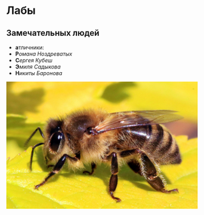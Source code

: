 # Лабы
## Замечательных людей

- **а**тличники:
- **Р***омана Ноздреватых*
- **С***ергея Кубеш*
- **Э***миля Садыкова*
- **Н***икиты Баронова*

![Пчолы](s1200pchela.jpg)